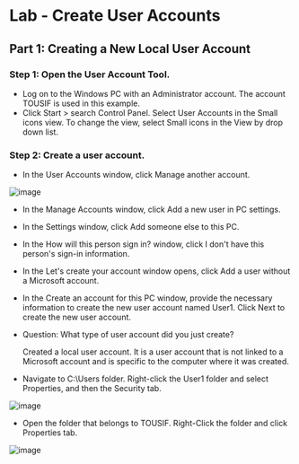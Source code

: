 # Lab - Create User Accounts

## Part 1: Creating a New Local User Account

### Step 1: Open the User Account Tool.

* Log on to the Windows PC with an Administrator account. The account TOUSIF is used in this example.
* Click Start > search Control Panel. Select User Accounts in the Small icons view. To change the view, select Small icons in the View by drop down list.

### Step 2: Create a user account.

* In the User Accounts window, click Manage another account.

![image](https://user-images.githubusercontent.com/33444140/236889735-89627144-57ca-4e2a-9f33-230e7d2176bb.png)

* In the Manage Accounts window, click Add a new user in PC settings.
* In the Settings window, click Add someone else to this PC.
* In the How will this person sign in? window, click I don't have this person's sign-in information.
* In the Let's create your account window opens, click Add a user without a Microsoft account.
* In the Create an account for this PC window, provide the necessary information to create the new user account named User1. Click Next to create the new user account.
* Question: What type of user account did you just create?

    Created a local user account. It is a user account that is not linked to a Microsoft account and is specific to the computer where it was created.

* Navigate to C:\Users folder. Right-click the User1 folder and select Properties, and then the Security tab.

![image](https://user-images.githubusercontent.com/33444140/236892651-28f9da26-a5d5-4748-8b7d-8548d9133a65.png)

* Open the folder that belongs to TOUSIF. Right-Click the folder and click Properties tab.

![image](https://user-images.githubusercontent.com/33444140/236893157-800c48d7-6290-4c80-871a-c30e8bc76350.png)

